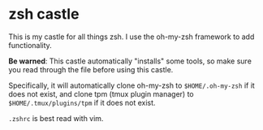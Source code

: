 # zsh castle
This is my castle for all things zsh. I use the oh-my-zsh framework to add functionality.

**Be warned**: This castle automatically "installs" some tools, so make sure you read through the file before using this castle.

Specifically, it will automatically clone oh-my-zsh to `$HOME/.oh-my-zsh` if it does not exist, and clone tpm (tmux plugin manager) to `$HOME/.tmux/plugins/tpm` if it does not exist.

`.zshrc` is best read with vim.
